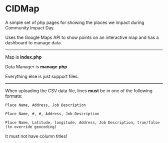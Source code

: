 # CIDMap #

A simple set of php pages for showing the places we impact during Community Impact Day.

Uses the Google Maps API to show points on an interactive map and has a dashboard to manage data.

----------

Map is **index.php**

Data Manager is **manage.php**

Everything else is just support files.

----------

When uploading the CSV data file, lines **must** be in one of the following formats:

    Place Name, Address, Job Description

    Place Name, #, #, Address, Job Description

    Place Name, Latitude, longitude, Address, Job Description, true/false (to override geocoding)

It must not have column titles!
